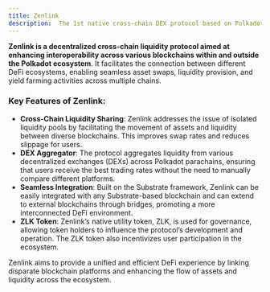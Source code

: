 ```yaml
---
title: Zenlink
description:  The 1st native cross-chain DEX protocol based on Polkadot.
---
```


**Zenlink is a decentralized cross-chain liquidity protocol aimed at enhancing interoperability across various blockchains within and outside the Polkadot ecosystem**. It facilitates the connection between different DeFi ecosystems, enabling seamless asset swaps, liquidity provision, and yield farming activities across multiple chains.

### **Key Features of Zenlink:**

- **Cross-Chain Liquidity Sharing**: Zenlink addresses the issue of isolated liquidity pools by facilitating the movement of assets and liquidity between diverse blockchains. This improves swap rates and reduces slippage for users.
- **DEX Aggregator**: The protocol aggregates liquidity from various decentralized exchanges (DEXs) across Polkadot parachains, ensuring that users receive the best trading rates without the need to manually compare different platforms.
- **Seamless Integration**: Built on the Substrate framework, Zenlink can be easily integrated with any Substrate-based blockchain and can extend to external blockchains through bridges, promoting a more interconnected DeFi environment.
- **ZLK Token**: Zenlink’s native utility token, ZLK, is used for governance, allowing token holders to influence the protocol’s development and operation. The ZLK token also incentivizes user participation in the ecosystem.

Zenlink aims to provide a unified and efficient DeFi experience by linking disparate blockchain platforms and enhancing the flow of assets and liquidity across the ecosystem.
